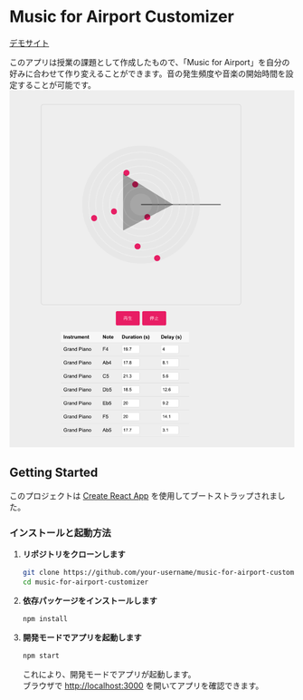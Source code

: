 # Music for Airport Customizer
[デモサイト](https://musicforairports.vercel.app/) 


このアプリは授業の課題として作成したもので、「Music for Airport」を自分の好みに合わせて作り変えることができます。音の発生頻度や音楽の開始時間を設定することが可能です。
![Alt text](image.png)


## Getting Started

このプロジェクトは [Create React App](https://github.com/facebook/create-react-app) を使用してブートストラップされました。

### インストールと起動方法

1. **リポジトリをクローンします**

   ```bash
   git clone https://github.com/your-username/music-for-airport-customizer.git
   cd music-for-airport-customizer
   ```

2. **依存パッケージをインストールします**

   ```bash
   npm install
   ```

3. **開発モードでアプリを起動します**

   ```bash
   npm start
   ```

   これにより、開発モードでアプリが起動します。\
   ブラウザで [http://localhost:3000](http://localhost:3000) を開いてアプリを確認できます。

